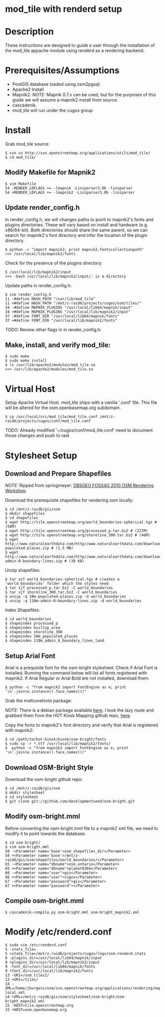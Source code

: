 mod_tile with renderd setup
===========================

# Description

These instructions are designed to guide a user through
the installation of the mod\_tile appache module using
renderd as a rendering backend.

# Prerequisites/Assumptions

*    PostGIS database loaded using osm2pgsql.
*    Apache2 Install
*    Mapnik2. _NOTE:_ Mapnik 0.7.x can be used,
     but for the purposes of this guide we will
     assume a mapnik2 install from source.
*    cascadenik.
*    mod\_tile will run under the cugos group

# Install

Grab mod\_tile source:

    $ svn co http://svn.openstreetmap.org/applications/utils/mod_tile/
    $ cd mod_tile/

## Modify Makefile for Mapnik2

    $ vim Makefile
    54 -RENDER_LDFLAGS += -lmapnik -Liniparser3.0b -liniparser
    54 +RENDER_LDFLAGS += -lmapnik2 -Liniparser3.0b -liniparser

## Update render_config.h

In render\_config.h, we will changes paths to point to
mapnik2's fonts and plugins directories. These will vary
based on install and hardware (e.g. x86/64-bit). Both directories
should share the same parent, so we can search for mapnik2's
font directory and infer the location of the plugin directory.

    $ python -c "import mapnik2; print mapnik2.fontscollectionpath"
    >>> /usr/local/lib/mapnik2/fonts

Check for the presence of the plugins directory:

    $ /usr/local/lib/mapnik2/input
    >>> -bash /usr/local/lib/mapnik2/input/: is a directory

Update paths in render\_config.h:

    $ vim render_config.h
    11 -#define HASH_PATH "/var/lib/mod_tile"
    11 +#define HASH_PATH "/mnt/z-raid6/projects/cugos/osm/tiles/"
    34 -#define MAPNIK_PLUGINS "/usr/local/lib64/mapnik/input"
    34 +#define MAPNIK_PLUGINS "/usr/local/lib/mapnik2/input"
    37 -#define FONT_DIR "/usr/local/lib64/mapnik/fonts"
    37 +#define FONT_DIR "/usr/local/lib/mapnik2/fonts"

_TODO:_ Review other flags in in render\_config.h:

## Make, install, and verify mod_tile:

    $ sudo make
    $ sudo make install
    $ ls /usr/lib/apache2/modules/mod_tile.so
    >>> /usr/lib/apache2/modules/mod_tile.so

# Virtual Host

Setup Apache Virtual Host. mod\_tile ships with a vanilla
'.conf' file. This file will be altered for the osm.openbasemap.org
subdomain.

    $ cp /usr/local/src/mod_tile/mod_tile.conf /mnt/z-raid6/projects/cugos/conf/mod_tile.conf

_TODO:_ Already modified '~/cugos/conf/mod\_tile.conf' need to document those changes and push to raid

# Stylesheet Setup

## Download and Prepare Shapefiles

_NOTE:_ Ripped from springmeyer: [DBSGEO FOSS4G 2010 OSM Rendering Workshop](http://dbsgeo.com/foss4g2010/html/getting_stylish.html)

Download the prerequisite shapefiles for rendering osm locally:

    $ cd /mnt/z-raid6/gis/osm
    $ mkdir shapefiles
    $ cd shapefiles
    $ wget http://tile.openstreetmap.org/world_boundaries-spherical.tgz # (50M)
    $ wget http://tile.openstreetmap.org/processed_p.tar.bz2 # (227M)
    $ wget http://tile.openstreetmap.org/shoreline_300.tar.bz2 # (46M)
    $ wget http://www.naturalearthdata.com/http//www.naturalearthdata.com/download/10m/cultural/10m-populated-places.zip # (1.5 MB)
    $ wget http://www.naturalearthdata.com/http//www.naturalearthdata.com/download/110m/cultural/110m-admin-0-boundary-lines.zip # (38 KB)

Unzip shapefiles:

    $ tar xzf world_boundaries-spherical.tgz # creates a 'world_boundaries' folder which the styles need
    $ tar xjf processed_p.tar.bz2 -C world_boundaries
    $ tar xjf shoreline_300.tar.bz2 -C world_boundaries
    $ unzip -q 10m-populated-places.zip -d world_boundaries
    $ unzip -q 110m-admin-0-boundary-lines.zip -d world_boundaries

Index Shapefiles:

    $ cd world_boundaries
    $ shapeindex processed_p
    $ shapeindex builtup_area
    $ shapeindex shoreline_300
    $ shapeindex 10m_populated_places
    $ shapeindex 110m_admin_0_boundary_lines_land

## Setup Arial Font

Arial is a prequisite font for the osm-bright stylesheet.
Check if Arial Font is installed. Running the command below
will list all fonts registered with mapnik2. If Arial Regular
or Arial Bold are not installed, download them:

    $ python -c "from mapnik2 import FontEngine as e; print '\n'.join(e.instance().face_names())"

Grab the msttcorefonts package:

_NOTE:_ There is a debian package available [here](http://packages.debian.org/squeeze/msttcorefonts).
I took the lazy route and grabbed them from the HOT Kiosk Mapping
github repo, [here](https://github.com/hotosm/styles).

Copy the fonts to mapnik2's font directory and verify
that Arial is registered with mapnik2:

    $ cd /path/to/hot-kiosk/kiosk/osm-bright/fonts
    $ sudo cp -r *.ttf /usr/local/lib/mapnik2/fonts/
    $  python -c "from mapnik2 import FontEngine as e; print '\n'.join(e.instance().face_names())"

## Download OSM-Bright Style

Download the osm-bright github repo:

    $ cd /mnt/z-raid6/gis/osm
    $ mkdir stylesheet
    $ cd stylesheet
    $ git clone git://github.com/developmentseed/osm-bright.git

## Modify osm-bright.mml

Before converting the osm-bright.mml file to a mapnik2 xml file,
we need to modify it to point towards the database:

    $ cd osm-bright/
    $ vim osm-bright.mml
    58 -<Parameter name='base'>osm_shapefiles_dir</Parameter>
    58 +<Parameter name='base'>/mnt/z-raid6/gis/osm/shapefiles/world_boundaries/</Parameter>
    65 -<Parameter name="dbname">osm_ontario</Parameter>
    65 +<Parameter name="dbname">planet0304</Parameter>
    66 -<Parameter name="user">gis</Parameter>
    66 +<Parameter name="user">cugos</Parameter>
    67 -<Parameter name="password">gis</Parameter>
    67 +<Parameter name="password"></Parameter> 

## Compile osm-bright.mml

    $ cascadenik-compile.py osm-bright.mml osm-bright_mapnik2.xml

# Modify /etc/renderd.conf

    $ sudo vim /etc/renderd.conf
    5 -stats_file=
    5 +state_file=/mnt/z-raid6/projects/cugos/logs/osm.renderd.stats
    8 -plugins_dir=/usr/local/lib64/mapnik/input
    8 +plugins_dir=/usr/local/lib/mapnik2/input
    9 -font_dir=/usr/local/lib64/mapnik/fonts
    9 +font_dir=/usr/local/lib/mapnik2/fonts
    13 -URI=/osm_tiles2/
    13 +URI=/tiles/
    14 -XML=/home/jburgess/osm/svn.openstreetmap.org/applications/rendering/mapnik/osm-local.xml
    14 +XML=/mnt/z-raid6/gis/osm/stylesheet/osm-bright/osm-bright_mapnik2.xml
    15 -HOST=tile.openstreetmap.org
    15 +HOST=osm.openbasemap.org
